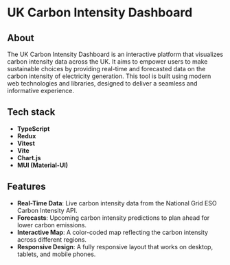 # UK Carbon Intensity Dashboard

## About
The UK Carbon Intensity Dashboard is an interactive platform that visualizes carbon intensity data across the UK. It aims to empower users to make sustainable choices by providing real-time and forecasted data on the carbon intensity of electricity generation. This tool is built using modern web technologies and libraries, designed to deliver a seamless and informative experience.

## Tech stack
- **TypeScript**
- **Redux**
- **Vitest**
- **Vite**
- **Chart.js**
- **MUI (Material-UI)**

## Features
- **Real-Time Data**: Live carbon intensity data from the National Grid ESO Carbon Intensity API.
- **Forecasts**: Upcoming carbon intensity predictions to plan ahead for lower carbon emissions.
- **Interactive Map**: A color-coded map reflecting the carbon intensity across different regions.
- **Responsive Design**: A fully responsive layout that works on desktop, tablets, and mobile phones.
